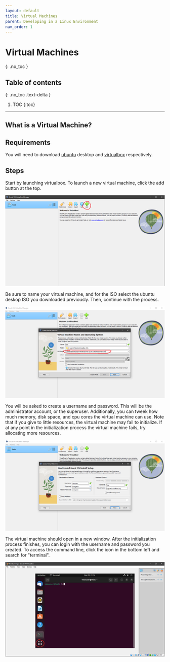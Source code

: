 ```yaml
---
layout: default
title: Virtual Machines
parent: Developing in a Linux Environment
nav_order: 1
---
```


# Virtual Machines
{: .no_toc }

## Table of contents
{: .no_toc .text-delta }

1. TOC
{:toc}

---

## What is a Virtual Machine?

## Requirements

You will need to download [ubuntu] desktop and [virtualbox] respectively. 

## Steps

Start by launching virtualbox. To launch a new virtual machine, click the add button at the top.

![](../../assets/vm1.PNG)

Be sure to name your virtual machine, and for the ISO select the ubuntu deskop ISO you downloaded previously. Then, continue with the process. 

![](../../assets/vm2.PNG)

You will be asked to create a username and password. This will be the administrator account, or the superuser. Additionally, you can tweek how much memory, disk space, and cpu cores the virtual machine can use. Note that if you give to little resources, the virtual machine may fail to initialize. If at any point in the initialization process the virtual machine fails, try allocating more resources.

![](../../assets/vm3.PNG)

The virtual machine should open in a new window. After the initialization process finishes, you can login with the username and password you created. To access the command line, click the icon in the bottom left and search for "terminal".

![](../../assets/vm4.PNG)

[here]: https://ubuntu.com/tutorials/how-to-run-ubuntu-desktop-on-a-virtual-machine-using-virtualbox#1-overview
[ubuntu]: https://ubuntu.com/download/desktop
[virtualbox]: https://www.virtualbox.org/